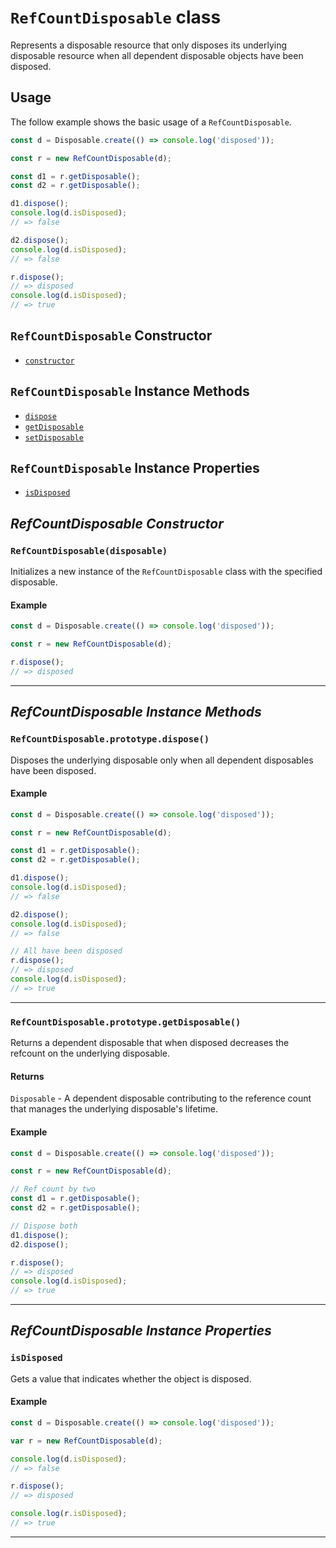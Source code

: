 # `RefCountDisposable` class #

Represents a disposable resource that only disposes its underlying disposable resource when all dependent disposable objects have been disposed.

## Usage ##

The follow example shows the basic usage of a `RefCountDisposable`.

```js
const d = Disposable.create(() => console.log('disposed'));

const r = new RefCountDisposable(d);

const d1 = r.getDisposable();
const d2 = r.getDisposable();

d1.dispose();
console.log(d.isDisposed);
// => false

d2.dispose();
console.log(d.isDisposed);
// => false

r.dispose();
// => disposed
console.log(d.isDisposed);
// => true
```

## `RefCountDisposable` Constructor ##
- [`constructor`](#refcountdisposabledisposable)

## `RefCountDisposable` Instance Methods ##
- [`dispose`](#refcountdisposableprototypedispose)
- [`getDisposable`](#refcountdisposableprototypegetdisposable)
- [`setDisposable`](#refcountdisposableprototypesetdisposable)

## `RefCountDisposable` Instance Properties ##
- [`isDisposed`](#isdisposed)

## _RefCountDisposable Constructor_ ##

### <a id="refcountdisposabledisposable"></a>`RefCountDisposable(disposable)`

Initializes a new instance of the `RefCountDisposable` class with the specified disposable.

#### Example
```js
const d = Disposable.create(() => console.log('disposed'));

const r = new RefCountDisposable(d);

r.dispose();
// => disposed
```

* * *

## _RefCountDisposable Instance Methods_ ##

### <a id="refcountdisposableprototypedispose"></a>`RefCountDisposable.prototype.dispose()`

Disposes the underlying disposable only when all dependent disposables have been disposed.

#### Example

```js
const d = Disposable.create(() => console.log('disposed'));

const r = new RefCountDisposable(d);

const d1 = r.getDisposable();
const d2 = r.getDisposable();

d1.dispose();
console.log(d.isDisposed);
// => false

d2.dispose();
console.log(d.isDisposed);
// => false

// All have been disposed
r.dispose();
// => disposed
console.log(d.isDisposed);
// => true
```

* * *

### <a id="refcountdisposableprototypegetdisposable"></a>`RefCountDisposable.prototype.getDisposable()`

Returns a dependent disposable that when disposed decreases the refcount on the underlying disposable.

#### Returns
`Disposable` - A dependent disposable contributing to the reference count that manages the underlying disposable's lifetime.

#### Example

```js
const d = Disposable.create(() => console.log('disposed'));

const r = new RefCountDisposable(d);

// Ref count by two
const d1 = r.getDisposable();
const d2 = r.getDisposable();

// Dispose both
d1.dispose();
d2.dispose();

r.dispose();
// => disposed
console.log(d.isDisposed);
// => true
```

* * *

## _RefCountDisposable Instance Properties_ ##

### <a id="isdisposed"></a>`isDisposed`

Gets a value that indicates whether the object is disposed.

#### Example
```js
const d = Disposable.create(() => console.log('disposed'));

var r = new RefCountDisposable(d);

console.log(d.isDisposed);
// => false

r.dispose();
// => disposed

console.log(r.isDisposed);
// => true
```

* * *
